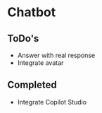 # Chatbot

## ToDo's

- Answer with real response
- Integrate avatar 

## Completed

- Integrate Copilot Studio

